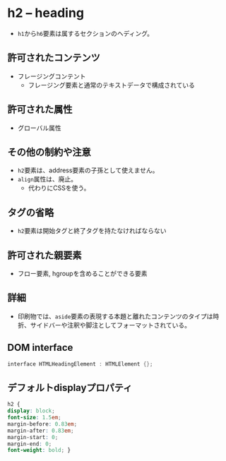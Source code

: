 # h2 – heading

- `h1`から`h6`要素は属するセクションのヘディング。

## 許可されたコンテンツ

- フレージングコンテント
    - フレージング要素と通常のテキストデータで構成されている

## 許可された属性

- グローバル属性


## その他の制約や注意

- `h2`要素は、address要素の子孫として使えません。
- `align`属性は、廃止。
    - 代わりにCSSを使う。

## タグの省略

- `h2`要素は開始タグと終了タグを持たなければならない

## 許可された親要素

- フロー要素, hgroupを含めることができる要素

## 詳細
- 印刷物では、`aside`要素の表現する本題と離れたコンテンツのタイプは時折、サイドバーや注釈や脚注としてフォーマットされている。

## DOM interface

```c
interface HTMLHeadingElement : HTMLElement {};
```

## デフォルトdisplayプロパティ

```css
h2 {
display: block;
font-size: 1.5em;
margin-before: 0.83em;
margin-after: 0.83em;
margin-start: 0;
margin-end: 0;
font-weight: bold; }
```
